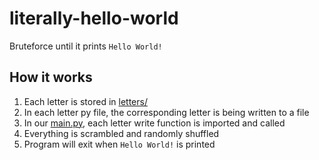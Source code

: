 # literally-hello-world
Bruteforce until it prints `Hello World!`

## How it works

1. Each letter is stored in [letters/](https://github.com/andytubeee/literally-hello-world/tree/main/letters)
2. In each letter py file, the corresponding letter is being written to a file
3. In our [main.py](https://github.com/andytubeee/literally-hello-world/blob/main/main.py), each letter write function is imported and called
4. Everything is scrambled and randomly shuffled
5. Program will exit when `Hello World!` is printed
